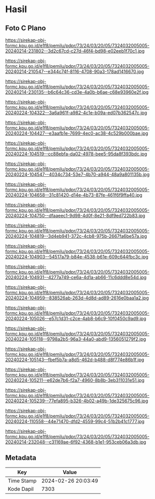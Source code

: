 # Hasil

## Foto C Plano

https://sirekap-obj-formc.kpu.go.id/e1f8/pemilu/pdpr/73/24/03/20/05/7324032005005-20240214-231802--3d2c67cd-c27d-46f4-bd98-e02eeb1f70c1.jpg

https://sirekap-obj-formc.kpu.go.id/e1f8/pemilu/pdpr/73/24/03/20/05/7324032005005-20240214-210547--e344c74f-8116-4708-90a3-178ad1416670.jpg

https://sirekap-obj-formc.kpu.go.id/e1f8/pemilu/pdpr/73/24/03/20/05/7324032005005-20240214-230135--b6c64c36-cd3e-4a0b-b6ae-c68e93960e2f.jpg

https://sirekap-obj-formc.kpu.go.id/e1f8/pemilu/pdpr/73/24/03/20/05/7324032005005-20240224-104322--3a6a961f-a982-4c1e-b09a-ed07b362547c.jpg

https://sirekap-obj-formc.kpu.go.id/e1f8/pemilu/pdpr/73/24/03/20/05/7324032005005-20240224-104427--e3aafb1e-7699-4ec0-ac38-4c529b000bae.jpg

https://sirekap-obj-formc.kpu.go.id/e1f8/pemilu/pdpr/73/24/03/20/05/7324032005005-20240224-104519--cc88ebfa-da02-4978-bee5-95da8f393bdc.jpg

https://sirekap-obj-formc.kpu.go.id/e1f8/pemilu/pdpr/73/24/03/20/05/7324032005005-20240224-104547--4034c734-53e7-4b70-a944-48a9a801135b.jpg

https://sirekap-obj-formc.kpu.go.id/e1f8/pemilu/pdpr/73/24/03/20/05/7324032005005-20240224-104658--31c81420-d14e-4b73-87fe-461f6f9ffa40.jpg

https://sirekap-obj-formc.kpu.go.id/e1f8/pemilu/pdpr/73/24/03/20/05/7324032005005-20240224-104750--dfaaeec1-9d98-4d0f-8e21-8df9ed722b83.jpg

https://sirekap-obj-formc.kpu.go.id/e1f8/pemilu/pdpr/73/24/03/20/05/7324032005005-20240224-104819--3d4eb941-372c-4cb8-975b-2667fa6be57a.jpg

https://sirekap-obj-formc.kpu.go.id/e1f8/pemilu/pdpr/73/24/03/20/05/7324032005005-20240224-104903--54517a79-b84e-4538-b61e-609c644fbc3c.jpg

https://sirekap-obj-formc.kpu.go.id/e1f8/pemilu/pdpr/73/24/03/20/05/7324032005005-20240224-104931--4277a749-ce6a-4d1a-ab66-11c6ddd8e54d.jpg

https://sirekap-obj-formc.kpu.go.id/e1f8/pemilu/pdpr/73/24/03/20/05/7324032005005-20240224-104959--838526ab-263d-4d8d-ad89-2616e0baa1a2.jpg

https://sirekap-obj-formc.kpu.go.id/e1f8/pemilu/pdpr/73/24/03/20/05/7324032005005-20240224-105026--e57c1d31-c2ce-4ab8-b6c9-10f0450c9ad9.jpg

https://sirekap-obj-formc.kpu.go.id/e1f8/pemilu/pdpr/73/24/03/20/05/7324032005005-20240224-105118--9798a2b5-96a3-44a0-abd9-1356051279f2.jpg

https://sirekap-obj-formc.kpu.go.id/e1f8/pemilu/pdpr/73/24/03/20/05/7324032005005-20240224-105143--fbef5b7a-a8d5-462d-b488-d8f774e86b1f.jpg

https://sirekap-obj-formc.kpu.go.id/e1f8/pemilu/pdpr/73/24/03/20/05/7324032005005-20240224-105211--e62de7b6-f2a7-4960-8b8b-3eb311031e51.jpg

https://sirekap-obj-formc.kpu.go.id/e1f8/pemilu/pdpr/73/24/03/20/05/7324032005005-20240224-105239--77efa895-b326-4b02-a49b-1de325675c96.jpg

https://sirekap-obj-formc.kpu.go.id/e1f8/pemilu/pdpr/73/24/03/20/05/7324032005005-20240224-110558--44e71470-dfd2-4559-99c4-51b2b41c1777.jpg

https://sirekap-obj-formc.kpu.go.id/e1f8/pemilu/pdpr/73/24/03/20/05/7324032005005-20240214-232048--c31169ae-6f92-4368-b1e1-953ceb06a3db.jpg


## Metadata

| Key        | Value               |
| ---------- | ------------------- |
| Time Stamp | 2024-02-26 20:03:49 |
| Kode Dapil | 7303                |



